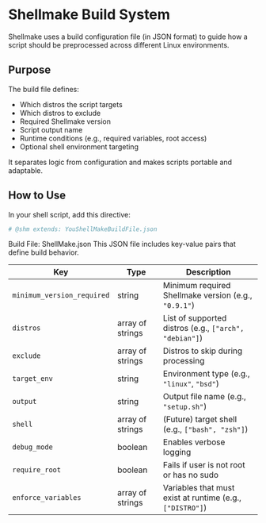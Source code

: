 # Shellmake Build System

Shellmake uses a build configuration file (in JSON format) to guide how a script should be preprocessed across different Linux environments.

## Purpose

The build file defines:
- Which distros the script targets
- Which distros to exclude
- Required Shellmake version
- Script output name
- Runtime conditions (e.g., required variables, root access)
- Optional shell environment targeting

It separates logic from configuration and makes scripts portable and adaptable.

## How to Use

In your shell script, add this directive:

```sh
# @shm extends: YouShellMakeBuildFile.json
```

Build File: ShellMake.json
This JSON file includes key-value pairs that define build behavior.

| Key                        | Type             | Description                                               |
| -------------------------- | ---------------- | --------------------------------------------------------- |
| `minimum_version_required` | string           | Minimum required Shellmake version (e.g., `"0.9.1"`)      |
| `distros`                  | array of strings | List of supported distros (e.g., `["arch", "debian"]`)    |
| `exclude`                  | array of strings | Distros to skip during processing                         |
| `target_env`               | string           | Environment type (e.g., `"linux"`, `"bsd"`)               |
| `output`                   | string           | Output file name (e.g., `"setup.sh"`)                     |
| `shell`                    | array of strings | (Future) target shell (e.g., `["bash", "zsh"]`)           |
| `debug_mode`               | boolean          | Enables verbose logging                                   |
| `require_root`             | boolean          | Fails if user is not root or has no sudo                  |
| `enforce_variables`        | array of strings | Variables that must exist at runtime (e.g., `["DISTRO"]`) |

